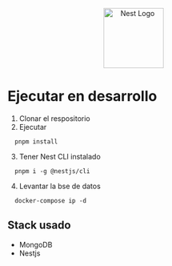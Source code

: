 <p align="center">
  <a href="http://nestjs.com/" target="blank"><img src="https://nestjs.com/img/logo-small.svg" width="120" alt="Nest Logo" /></a>
</p>

# Ejecutar en desarrollo

1. Clonar el respositorio
2. Ejecutar
```
  pnpm install
```
3. Tener Nest CLI instalado
```
  pnpm i -g @nestjs/cli
```
4. Levantar la bse de datos
```
  docker-compose ip -d
```

## Stack usado 
* MongoDB
* Nestjs